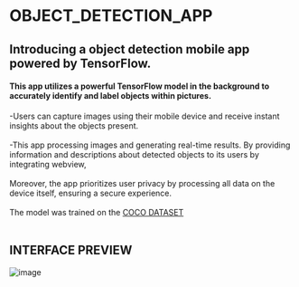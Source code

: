 # OBJECT_DETECTION_APP

## Introducing a object detection mobile app powered by TensorFlow.
#### This app utilizes a powerful TensorFlow model in the background to accurately identify and label objects within pictures. 
-Users can capture images using their mobile device and receive instant insights about the objects present. 
<br/><br/>
-This app processing images and generating real-time results. By providing information and descriptions about detected objects to its users by integrating webview,
<br/><br/>
Moreover, the app prioritizes user privacy by processing all data on the device itself, ensuring a secure experience.
<br/><br/>
The model was trained on the [COCO DATASET](https://cocodataset.org/#home)
<br/><br/>

## INTERFACE PREVIEW
![image](https://github.com/AYUSH27112021/OBJECT_DETECTION_APP/assets/90300049/3256d571-c39e-4a34-bd26-10d99e750a12)
